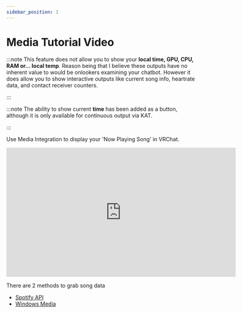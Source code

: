 ```yaml
---
sidebar_position: 1
---
```

# Media Tutorial Video

:::note
This feature does not allow you to show your **local time, GPU, CPU, RAM or... local temp**. Reason being that I believe these outputs have no inherent value to would be onlookers examining your chatbot. However it does allow you to show interactive outputs like current song info, heartrate data, and contact receiver counters.

:::

:::note
The ability to show current **time** has been added as a button, although it is only available for continuous output via KAT.

:::


Use Media Integration to display your 'Now Playing Song' in VRChat.


<iframe width="600px" height="338px" src="https://www.youtube.com/embed/6-zFSiRFu-A" title="How To Fix Transparency" frameborder="0" allow="accelerometer; autoplay; clipboard-write; encrypted-media; gyroscope;" allow="fullscreen;"></iframe>


There are 2 methods to grab song data
- [Spotify API](/docs/MediaIntegration/spotifyAPIMode)
- [Windows Media](/docs/MediaIntegration/windowsMediaMode)



